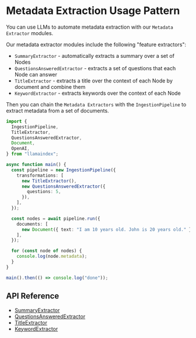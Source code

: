 # Metadata Extraction Usage Pattern

You can use LLMs to automate metadata extraction with our `Metadata Extractor` modules.

Our metadata extractor modules include the following "feature extractors":

- `SummaryExtractor` - automatically extracts a summary over a set of Nodes
- `QuestionsAnsweredExtractor` - extracts a set of questions that each Node can answer
- `TitleExtractor` - extracts a title over the context of each Node by document and combine them
- `KeywordExtractor` - extracts keywords over the context of each Node

Then you can chain the `Metadata Extractors` with the `IngestionPipeline` to extract metadata from a set of documents.

```ts
import {
  IngestionPipeline,
  TitleExtractor,
  QuestionsAnsweredExtractor,
  Document,
  OpenAI,
} from "llamaindex";

async function main() {
  const pipeline = new IngestionPipeline({
    transformations: [
      new TitleExtractor(),
      new QuestionsAnsweredExtractor({
        questions: 5,
      }),
    ],
  });

  const nodes = await pipeline.run({
    documents: [
      new Document({ text: "I am 10 years old. John is 20 years old." }),
    ],
  });

  for (const node of nodes) {
    console.log(node.metadata);
  }
}

main().then(() => console.log("done"));
```

## API Reference

- [SummaryExtractor](../../api/classes/SummaryExtractor.md)
- [QuestionsAnsweredExtractor](../../api/classes/QuestionsAnsweredExtractor.md)
- [TitleExtractor](../../api/classes/TitleExtractor.md)
- [KeywordExtractor](../../api/classes/KeywordExtractor.md)

